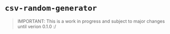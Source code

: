 # `csv-random-generator`
> IMPORTANT: This is a work in progress and subject to major changes until verion 0.1.0 :/



